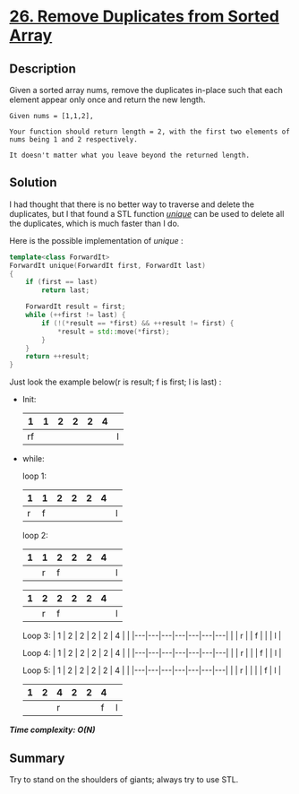 # [26. Remove Duplicates from Sorted Array](https://leetcode.com/problems/remove-duplicates-from-sorted-array/)

## Description

Given a sorted array nums, remove the duplicates in-place such that each element appear only once and return the new length.

```example
Given nums = [1,1,2],

Your function should return length = 2, with the first two elements of nums being 1 and 2 respectively.

It doesn't matter what you leave beyond the returned length.
```

## Solution
I had thought that there is no better way to traverse and delete the duplicates, but I that found a STL function [*unique*](https://en.cppreference.com/w/cpp/algorithm/unique) can be used to delete all the duplicates, which is much faster than I do.

Here is the possible implementation of *unique* :
```c++
template<class ForwardIt>
ForwardIt unique(ForwardIt first, ForwardIt last)
{
    if (first == last)
        return last;

    ForwardIt result = first;
    while (++first != last) {
        if (!(*result == *first) && ++result != first) {
            *result = std::move(*first);
        }
    }
    return ++result;
}
```
Just look the example below(r is result; f is first; l is last) :


* Init:

  | 1 | 1 | 2 | 2 | 2 | 4 |   |
  |---|---|---|---|---|---|---|
  | rf|  |    |   |   |   | l |

* while:

  loop 1:

  | 1 | 1 | 2 | 2 | 2 | 4 |   |
  |---|---|---|---|---|---|---|
  | r | f |    |   |   |   | l |

  loop 2:

  | 1 | 1 | 2 | 2 | 2 | 4 |   |
  |---|---|---|---|---|---|---|
  |   | r | f |   |   |   | l |

  | 1 | 2 | 2 | 2 | 2 | 4 |   |
  |---|---|---|---|---|---|---|
  |   | r | f |   |   |   | l |

  Loop 3:
  | 1 | 2 | 2 | 2 | 2 | 4 |   |
  |---|---|---|---|---|---|---|
  |   | r |   | f |   |   | l |

  Loop 4:
  | 1 | 2 | 2 | 2 | 2 | 4 |   |
  |---|---|---|---|---|---|---|
  |   | r |   |   | f |   | l |

  Loop 5:
  | 1 | 2 | 2 | 2 | 2 | 4 |   |
  |---|---|---|---|---|---|---|
  |   | r |   |   |   | f | l |

  | 1 | 2 | 4 | 2 | 2 | 4 |   |
  |---|---|---|---|---|---|---|
  |   |   | r |   |   | f | l |

_**Time complexity: O(N)**_

## Summary
Try to stand on the shoulders of giants; always try to use STL.
